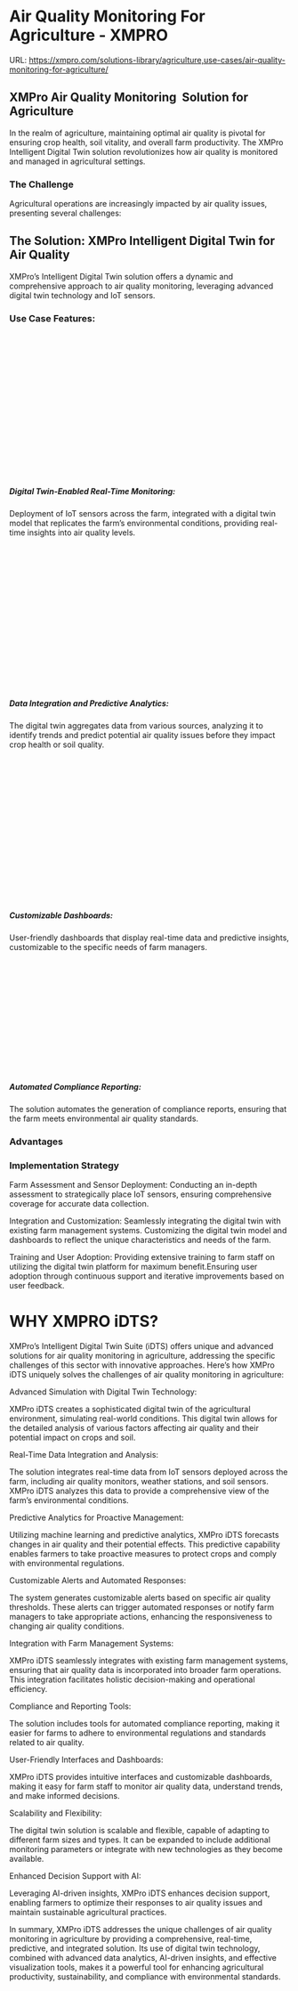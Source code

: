 # Air Quality Monitoring For Agriculture - XMPRO

URL: https://xmpro.com/solutions-library/agriculture,use-cases/air-quality-monitoring-for-agriculture/

## XMPro Air Quality Monitoring  Solution for Agriculture

In the realm of agriculture, maintaining optimal air quality is pivotal for ensuring crop health, soil vitality, and overall farm productivity. The XMPro Intelligent Digital Twin solution revolutionizes how air quality is monitored and managed in agricultural settings.

### The Challenge

Agricultural operations are increasingly impacted by air quality issues, presenting several challenges:

## The Solution: XMPro Intelligent Digital Twin for Air Quality

XMPro’s Intelligent Digital Twin solution offers a dynamic and comprehensive approach to air quality monitoring, leveraging advanced digital twin technology and IoT sensors.

### Use Case Features:

<img src="data:image/svg+xml,%3Csvg%20viewBox%3D%220%200%20256%20256%22%20xmlns%3D%22http%3A%2F%2Fwww.w3.org%2F2000%2Fsvg%22%3E%3C%2Fsvg%3E" width="256" height="256">

##### Digital Twin-Enabled Real-Time Monitoring:

Deployment of IoT sensors across the farm, integrated with a digital twin model that replicates the farm’s environmental conditions, providing real-time insights into air quality levels.

<img src="data:image/svg+xml,%3Csvg%20viewBox%3D%220%200%20256%20256%22%20xmlns%3D%22http%3A%2F%2Fwww.w3.org%2F2000%2Fsvg%22%3E%3C%2Fsvg%3E" width="256" height="256">

##### Data Integration and Predictive Analytics:

The digital twin aggregates data from various sources, analyzing it to identify trends and predict potential air quality issues before they impact crop health or soil quality.

<img src="data:image/svg+xml,%3Csvg%20viewBox%3D%220%200%20256%20256%22%20xmlns%3D%22http%3A%2F%2Fwww.w3.org%2F2000%2Fsvg%22%3E%3C%2Fsvg%3E" width="256" height="256">

##### Customizable Dashboards:

User-friendly dashboards that display real-time data and predictive insights, customizable to the specific needs of farm managers.

<img src="data:image/svg+xml,%3Csvg%20viewBox%3D%220%200%20200%20200%22%20xmlns%3D%22http%3A%2F%2Fwww.w3.org%2F2000%2Fsvg%22%3E%3C%2Fsvg%3E" width="200" height="200">

##### Automated Compliance Reporting:

The solution automates the generation of compliance reports, ensuring that the farm meets environmental air quality standards.

### Advantages

### Implementation Strategy

Farm Assessment and Sensor Deployment: Conducting an in-depth assessment to strategically place IoT sensors, ensuring comprehensive coverage for accurate data collection.

Integration and Customization: Seamlessly integrating the digital twin with existing farm management systems. Customizing the digital twin model and dashboards to reflect the unique characteristics and needs of the farm.

Training and User Adoption: Providing extensive training to farm staff on utilizing the digital twin platform for maximum benefit.Ensuring user adoption through continuous support and iterative improvements based on user feedback.

# WHY XMPRO iDTS?



XMPro’s Intelligent Digital Twin Suite (iDTS) offers unique and advanced solutions for air quality monitoring in agriculture, addressing the specific challenges of this sector with innovative approaches. Here’s how XMPro iDTS uniquely solves the challenges of air quality monitoring in agriculture:

Advanced Simulation with Digital Twin Technology:

XMPro iDTS creates a sophisticated digital twin of the agricultural environment, simulating real-world conditions. This digital twin allows for the detailed analysis of various factors affecting air quality and their potential impact on crops and soil.

Real-Time Data Integration and Analysis:

The solution integrates real-time data from IoT sensors deployed across the farm, including air quality monitors, weather stations, and soil sensors. XMPro iDTS analyzes this data to provide a comprehensive view of the farm’s environmental conditions.

Predictive Analytics for Proactive Management:

Utilizing machine learning and predictive analytics, XMPro iDTS forecasts changes in air quality and their potential effects. This predictive capability enables farmers to take proactive measures to protect crops and comply with environmental regulations.

Customizable Alerts and Automated Responses:

The system generates customizable alerts based on specific air quality thresholds. These alerts can trigger automated responses or notify farm managers to take appropriate actions, enhancing the responsiveness to changing air quality conditions.

Integration with Farm Management Systems:

XMPro iDTS seamlessly integrates with existing farm management systems, ensuring that air quality data is incorporated into broader farm operations. This integration facilitates holistic decision-making and operational efficiency.

Compliance and Reporting Tools:

The solution includes tools for automated compliance reporting, making it easier for farms to adhere to environmental regulations and standards related to air quality.

User-Friendly Interfaces and Dashboards:

XMPro iDTS provides intuitive interfaces and customizable dashboards, making it easy for farm staff to monitor air quality data, understand trends, and make informed decisions.

Scalability and Flexibility:

The digital twin solution is scalable and flexible, capable of adapting to different farm sizes and types. It can be expanded to include additional monitoring parameters or integrate with new technologies as they become available.

Enhanced Decision Support with AI:

Leveraging AI-driven insights, XMPro iDTS enhances decision support, enabling farmers to optimize their responses to air quality issues and maintain sustainable agricultural practices.

In summary, XMPro iDTS addresses the unique challenges of air quality monitoring in agriculture by providing a comprehensive, real-time, predictive, and integrated solution. Its use of digital twin technology, combined with advanced data analytics, AI-driven insights, and effective visualization tools, makes it a powerful tool for enhancing agricultural productivity, sustainability, and compliance with environmental standards.

